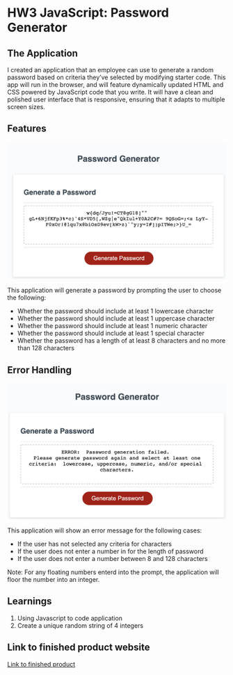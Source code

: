 # HW3 JavaScript: Password Generator

## The Application

I created an application that an employee can use to generate a random password based on criteria they’ve selected by modifying starter code. This app will run in the browser, and will feature dynamically updated HTML and CSS powered by JavaScript code that you write. It will have a clean and polished user interface that is responsive, ensuring that it adapts to multiple screen sizes.

## Features

![Screenshot of Application](./images/passwordGenerated.png)

This application will generate a password by prompting the user to choose the following: 
* Whether the password should include at least 1 lowercase character 
* Whether the password should include at least 1 uppercase character 
* Whether the password should include at least 1 numeric character 
* Whether the password should include at least 1 special character 
* Whether the password has a length of at least 8 characters and no more than 128 characters

## Error Handling

![Screenshot of Error](./images/error_handling.png)

This application will show an error message for the following cases: 
* If the user has not selected any criteria for characters 
* If the user does not enter a number in for the length of password 
* If the user does not enter a number between 8 and 128 characters 

Note: For any floating numbers enterd into the prompt, the application will floor the number into an integer. 

## Learnings 

1. Using Javascript to code application
2. Create a unique random string of 4 integers

## Link to finished product website
[Link to finished product](https://alzcheng.github.io/HW3/)
